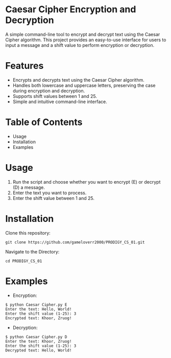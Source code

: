 # Caesar Cipher Encryption and Decryption

A simple command-line tool to encrypt and decrypt text using the Caesar Cipher algorithm. This project provides an easy-to-use interface for users to input a message and a shift value to perform encryption or decryption.

# Features

* Encrypts and decrypts text using the Caesar Cipher algorithm.
* Handles both lowercase and uppercase letters, preserving the case during encryption and decryption.
* Supports shift values between 1 and 25.
* Simple and intuitive command-line interface.

# Table of Contents

* Usage
* Installation
* Examples

# Usage

1. Run the script and choose whether you want to encrypt (E) or decrypt (D) a message.
2. Enter the text you want to process.
3. Enter the shift value between 1 and 25.

# Installation

Clone this repository:
```
git clone https://github.com/gameloverr2000/PRODIGY_CS_01.git
```
Navigate to the Directory:
```
cd PRODIGY_CS_01
```

# Examples

* Encryption:
```
$ python Caesar Cipher.py E
Enter the text: Hello, World!
Enter the shift value (1-25): 3
Encrypted text: Khoor, Zruog!
```

* Decryption:
```
$ python Caesar Cipher.py D
Enter the text: Khoor, Zruog!
Enter the shift value (1-25): 3
Decrypted text: Hello, World!
```
